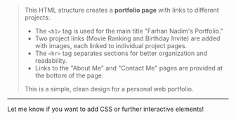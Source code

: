 
> This HTML structure creates a **portfolio page** with links to different projects:
> - The `<h1>` tag is used for the main title "Farhan Nadim's Portfolio."
> - Two project links (Movie Ranking and Birthday Invite) are added with images, each linked to individual project pages.
> - The `<hr>` tag separates sections for better organization and readability.
> - Links to the "About Me" and "Contact Me" pages are provided at the bottom of the page.
>
> This is a simple, clean design for a personal web portfolio.

---

Let me know if you want to add CSS or further interactive elements!
